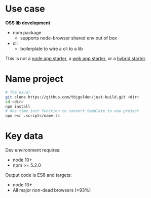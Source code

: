 # Use case

**OSS lib development**

- npm package
  - supports node-browser shared env out of box
- cli
  - boilerplate to wire a cli to a lib

This is not a [node app starter](https://github.com/mrwade/ultimate-node-stack), a [web app starter](https://github.com/withastro/astro), or a [hybrid starter](https://github.com/vercel/next.js/).

# Name project

```sh
# The usual
git clone https://github.com/tbjgolden/just-build.git <dir>
cd <dir>
npm install
# One time init function to convert template to new project
npx esr .scripts/name.ts
```

# Key data

Dev environment requires:

- node 10+
- npm >= 5.2.0

Output code is ES6 and targets:

- node 10+
- All major non-dead browsers (>93%)

<!--
Make this better checklist:

- [ ] better scope the eslint config to different file extensions
- [ ] build infers if it should build cli/lib from if the dirs exist
- [ ] create help script
-->
